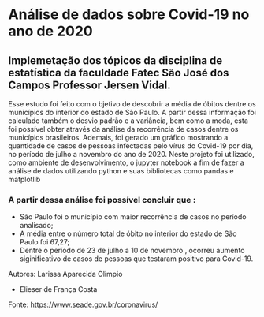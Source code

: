 # Análise de dados sobre Covid-19 no ano de 2020 

## Implemetação dos tópicos da disciplina de estatística da faculdade Fatec São José dos Campos Professor Jersen Vidal.


<p>Esse estudo foi feito com o bjetivo de descobrir a média de óbitos dentre os municípios do interior do estado de São Paulo. A partir dessa informação foi calculado também o desvio padrão e a variância, bem como a moda, esta foi possível obter através da análise da recorrência de casos dentre os municípios brasileiros. Ademais, foi gerado um gráfico mostrando a quantidade de casos de pessoas infectadas pelo vírus do Covid-19 por dia, no período de julho a novembro do ano de 2020.
Neste projeto foi utilizado, como ambiente de desenvolvimento, o jupyter notebook a fim de fazer a análise de dados utilizando python e suas bibliotecas como pandas e matplotlib</p>

 ### A partir dessa análise foi possível concluir que :

   * São Paulo foi o município com maior recorrência de casos no período analisado;<br/>
   * A média entre o número total de óbito no interior do estado de São Paulo foi 67,27; <br/>
   * Dentre o período de 23 de julho a 10 de novembro , ocorreu aumento siginificativo de casos de pessoas que testaram positivo para Covid-19.<br/>
    
    

Autores:
Larissa Aparecida Olimpio<br/>
- Elieser de França Costa<br/>

Fonte: https://www.seade.gov.br/coronavirus/

